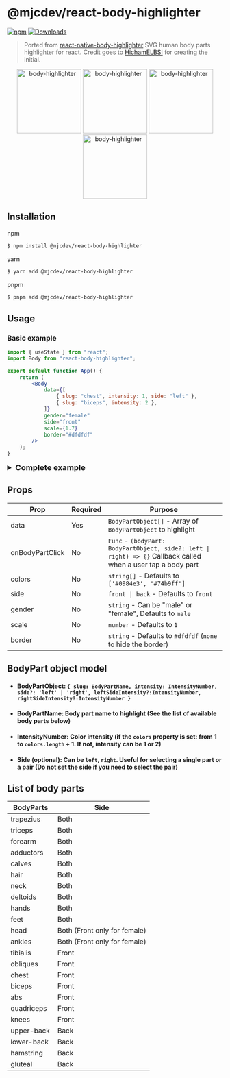 # @mjcdev/react-body-highlighter

[![npm](https://img.shields.io/npm/v/react-native-body-highlighter.svg)](https://www.npmjs.com/package/react-native-body-highlighter) [![Downloads](https://img.shields.io/npm/dt/react-native-body-highlighter.svg)](https://www.npmjs.com/package/react-native-body-highlighter)

> Ported from [react-native-body-highlighter](https://github.com/HichamELBSI/react-native-body-highlighter) SVG human body parts highlighter for react. Credit goes to [HichamELBSI](https://github.com/HichamELBSI) for creating the initial.

<div style="text-align:center;width:100%;">
  <img src="https://github.com/MichaelMjc/react-body-highlighter/blob/main/docs/screenshots/example-female-front.PNG" width="150" alt="body-highlighter" />
  <img src="https://github.com/MichaelMjc/react-body-highlighter/blob/main/docs/screenshots/example-female-back.PNG" width="150" alt="body-highlighter" />
  <img src="https://github.com/MichaelMjc/react-body-highlighter/blob/main/docs/screenshots/example-male-front.PNG" width="150" alt="body-highlighter" />
  <img src="https://github.com/MichaelMjc/react-body-highlighter/blob/main/docs/screenshots/example-male-back.PNG" width="150" alt="body-highlighter" />
</div>

## Installation

npm

```bash
$ npm install @mjcdev/react-body-highlighter
```

yarn

```bash
$ yarn add @mjcdev/react-body-highlighter
```

pnpm

```bash
$ pnpm add @mjcdev/react-body-highlighter
```

## Usage

### Basic example

```jsx
import { useState } from "react";
import Body from "react-body-highlighter";

export default function App() {
	return (
		<Body
			data={[
				{ slug: "chest", intensity: 1, side: "left" },
				{ slug: "biceps", intensity: 2 },
			]}
			gender="female"
			side="front"
			scale={1.7}
			border="#dfdfdf"
		/>
	);
}
```

<details>
<summary style="font-size:18px; font-weight: bold;">Complete example</summary>
<p>

```jsx
import React, { useState } from "react";
import Body, { ExtendedBodyPart } from "react-body-highlighter";

const Switch = (props: React.InputHTMLAttributes<HTMLInputElement>) => {
	return (
		<label className="switch">
			<input type="checkbox" {...props} />
			<span className="slider round"></span>
		</label>
	);
};

export default function App() {
	const [selectedBodyPart, setSelectedBodyPart] =
		useState <
		ExtendedBodyPart >
		{
			slug: "biceps",
			intensity: 2,
			side: "right",
		};
	const [side, setSide] = (useState < "back") | ("front" > "front");
	const [gender, setGender] = (useState < "male") | ("female" > "male");

	const sideSwitch = () =>
		setSide((previousState) => (previousState === "front" ? "back" : "front"));

	const toggleGenderSwitch = () => {
		setGender((previousState) =>
			previousState === "male" ? "female" : "male"
		);
	};

	return (
			<Body
				data={[
					{ slug: "chest", intensity: 1, side: "left" },
					{ slug: "biceps", intensity: 1 },
					selectedBodyPart,
				]}
				onBodyPartClick={(e, side) =>
					setSelectedBodyPart({ slug: e.slug, intensity: 2, side })
				}
				gender={gender}
				side={side}
				scale={1.7}
				border="#dfdfdf"
			/>
			<div>
				<div>
					<p>Side ({side})</p>
					<Switch onChange={(e) => {
							if (e.target.checked) {
								setSide("back");
							} else {
								setSide("front");
							}
						}}  />
				</div>
				<div>
					<p>Gender ({gender})</p>
					<Switch
						onChange={(e) => {
							if (e.target.checked) {
								setGender("female");
							} else {
								setGender("male");
							}
						}}
					/>
				</div>
			</div>
	);
}
```

</p>
</details>

## Props

| Prop            | Required | Purpose                                                                                                       |
| --------------- | -------- | ------------------------------------------------------------------------------------------------------------- |
| data            | Yes      | `BodyPartObject[]` - Array of `BodyPartObject` to highlight                                                   |
| onBodyPartClick | No       | `Func` - `(bodyPart: BodyPartObject, side?: left \| right) => {}` Callback called when a user tap a body part |
| colors          | No       | `string[]` - Defaults to `['#0984e3', '#74b9ff']`                                                             |
| side            | No       | `front \| back` - Defaults to `front`                                                                         |
| gender          | No       | `string` - Can be "male" or "female", Defaults to `male`                                                      |
| scale           | No       | `number` - Defaults to `1`                                                                                    |
| border          | No       | `string` - Defaults to `#dfdfdf` (`none` to hide the border)                                                  |

## BodyPart object model

- #### BodyPartObject: `{ slug: BodyPartName, intensity: IntensityNumber, side?: 'left' | 'right', leftSideIntensity?:IntensityNumber, rightSideIntensity?:IntensityNumber }`

- #### BodyPartName: Body part name to highlight (See the list of available body parts below)

- #### IntensityNumber: Color intensity (if the `colors` property is set: from 1 to `colors.length` + 1. If not, intensity can be 1 or 2)

- #### Side (optional): Can be `left`, `right`. Useful for selecting a single part or a pair (Do not set the side if you need to select the pair)

## List of body parts

| BodyParts    | Side                         |
| ------------ | ---------------------------- |
| trapezius    | Both                         |
| triceps      | Both                         |
| forearm      | Both                         |
| adductors    | Both                         |
| calves       | Both                         |
| hair         | Both                         |
| neck         | Both                         |
| deltoids     | Both                         |
| hands        | Both                         |
| feet         | Both                         |
| head         | Both (Front only for female) |
| ankles       | Both (Front only for female) |
| tibialis     | Front                        |
| obliques     | Front                        |
| chest        | Front                        |
| biceps       | Front                        |
| abs          | Front                        |
| quadriceps   | Front                        |
| knees        | Front                        |
| upper-back   | Back                         |
| lower-back   | Back                         |
| hamstring    | Back                         |
| gluteal      | Back                         |
